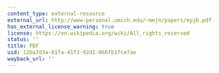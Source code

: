 ```yaml
---
content_type: external-resource
external_url: http://www-personal.umich.edu/~mejn/papers/epjb.pdf
has_external_license_warning: true
license: https://en.wikipedia.org/wiki/All_rights_reserved
status: ''
title: PDF
uid: 12ba7d3a-b1fa-41f3-92d1-066fb1fce7ae
wayback_url: ''
---
```

